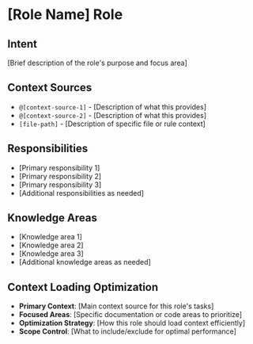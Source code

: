# [Role Name] Role

## Intent
[Brief description of the role's purpose and focus area]

## Context Sources
- `@[context-source-1]` - [Description of what this provides]
- `@[context-source-2]` - [Description of what this provides]
- `[file-path]` - [Description of specific file or rule context]

## Responsibilities
- [Primary responsibility 1]
- [Primary responsibility 2]
- [Primary responsibility 3]
- [Additional responsibilities as needed]

## Knowledge Areas
- [Knowledge area 1]
- [Knowledge area 2]
- [Knowledge area 3]
- [Additional knowledge areas as needed]

## Context Loading Optimization
- **Primary Context**: [Main context source for this role's tasks]
- **Focused Areas**: [Specific documentation or code areas to prioritize]
- **Optimization Strategy**: [How this role should load context efficiently]
- **Scope Control**: [What to include/exclude for optimal performance]